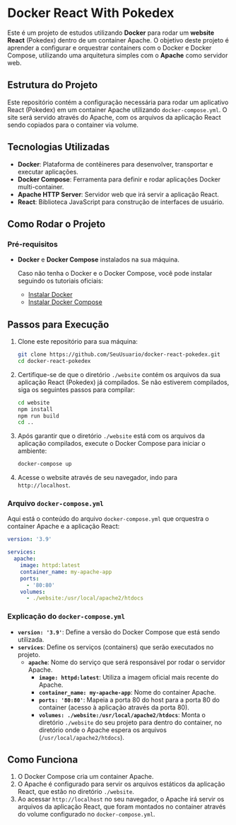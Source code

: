 # Docker React With Pokedex

Este é um projeto de estudos utilizando **Docker** para rodar um **website React** (Pokedex) dentro de um container Apache. O objetivo deste projeto é aprender a configurar e orquestrar containers com o Docker e Docker Compose, utilizando uma arquitetura simples com o **Apache** como servidor web.

## Estrutura do Projeto

Este repositório contém a configuração necessária para rodar um aplicativo React (Pokedex) em um container Apache utilizando `docker-compose.yml`. O site será servido através do Apache, com os arquivos da aplicação React sendo copiados para o container via volume.

## Tecnologias Utilizadas

- **Docker**: Plataforma de contêineres para desenvolver, transportar e executar aplicações.
- **Docker Compose**: Ferramenta para definir e rodar aplicações Docker multi-container.
- **Apache HTTP Server**: Servidor web que irá servir a aplicação React.
- **React**: Biblioteca JavaScript para construção de interfaces de usuário.

## Como Rodar o Projeto

### Pré-requisitos

- **Docker** e **Docker Compose** instalados na sua máquina.
  
  Caso não tenha o Docker e o Docker Compose, você pode instalar seguindo os tutoriais oficiais:
  
  - [Instalar Docker](https://docs.docker.com/get-docker/)
  - [Instalar Docker Compose](https://docs.docker.com/compose/install/)

## Passos para Execução

1. Clone este repositório para sua máquina:

   ```bash
   git clone https://github.com/SeuUsuario/docker-react-pokedex.git
   cd docker-react-pokedex
   ```

2. Certifique-se de que o diretório `./website` contém os arquivos da sua aplicação React (Pokedex) já compilados. Se não estiverem compilados, siga os seguintes passos para compilar:

   ```bash
   cd website
   npm install
   npm run build
   cd ..
   ```

3. Após garantir que o diretório `./website` está com os arquivos da aplicação compilados, execute o Docker Compose para iniciar o ambiente:

   ```bash
   docker-compose up
   ```

4. Acesse o website através de seu navegador, indo para `http://localhost`.

### Arquivo `docker-compose.yml`

Aqui está o conteúdo do arquivo `docker-compose.yml` que orquestra o container Apache e a aplicação React:

```yaml
version: '3.9'

services:
  apache:
    image: httpd:latest
    container_name: my-apache-app
    ports:
      - '80:80'
    volumes:
      - ./website:/usr/local/apache2/htdocs
```

### Explicação do `docker-compose.yml`

- **`version: '3.9'`**: Define a versão do Docker Compose que está sendo utilizada.
- **`services`**: Define os serviços (containers) que serão executados no projeto.
  - **`apache`**: Nome do serviço que será responsável por rodar o servidor Apache.
    - **`image: httpd:latest`**: Utiliza a imagem oficial mais recente do Apache.
    - **`container_name: my-apache-app`**: Nome do container Apache.
    - **`ports: '80:80'`**: Mapeia a porta 80 do host para a porta 80 do container (acesso à aplicação através da porta 80).
    - **`volumes: ./website:/usr/local/apache2/htdocs`**: Monta o diretório `./website` do seu projeto para dentro do container, no diretório onde o Apache espera os arquivos (`/usr/local/apache2/htdocs`).

## Como Funciona

1. O Docker Compose cria um container Apache.
2. O Apache é configurado para servir os arquivos estáticos da aplicação React, que estão no diretório `./website`.
3. Ao acessar `http://localhost` no seu navegador, o Apache irá servir os arquivos da aplicação React, que foram montados no container através do volume configurado no `docker-compose.yml`.